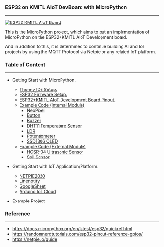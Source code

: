 ### ESP32 on KMITL AIoT DevBoard with MicroPython
---

[![ESP32 KMITL AIoT Board](https://github.com/PerfecXX/MicroPython-ESP32-AIoT-DevBoard/blob/main/doc/AIoT%20Board.png "ESP32 KMITL AIoT Board")](https://github.com/PerfecXX/MicroPython-ESP32-AIoT-DevBoard/blob/main/doc/md/ESP32%2BAIoT%20Pinout.md "ESP32 KMITL AIoT Board")

This is the MicroPython project, which aims to put an implementation of MicroPython on the ESP32+KMITL AIoT Development board.

And in addition to this, it is determined to continue building AI and IoT projects by using the MQTT Protocol via Netpie or any related IoT platform.

### Table of Content
---
- Getting Start with MicroPython.
  -  [Thonny IDE Setup.](https://github.com/PerfecXX/MicroPython-ESP32-AIoT-DevBoard/blob/9f2c6fd7d80213c013d1d448a461d4a4ce00fc06/doc/md/setup-thonny.md)
  -  [ ESP32 Firmware Setup.](https://github.com/PerfecXX/MicroPython-ESP32-AIoT-DevBoard-V1/blob/9f2c6fd7d80213c013d1d448a461d4a4ce00fc06/doc/md/setup-esp32.md)
  -  [ESP32+KMITL AIoT Development Board Pinout.](https://github.com/PerfecXX/MicroPython-ESP32-AIoT-DevBoard/blob/main/doc/md/ESP32%2BAIoT%20Pinout.md)
  - [Example Code (Internal Module)](https://github.com/PerfecXX/MicroPython-ESP32-AIoT-DevBoard/tree/main/example "Example Code")
    - [NeoPixel](https://github.com/PerfecXX/MicroPython-ESP32-AIoT-DevBoard-V1/tree/main/example/NeoPixel)
    - [Button](https://github.com/PerfecXX/MicroPython-ESP32-AIoT-DevBoard-V1/tree/main/example/button)
    - [Buzzer](https://github.com/PerfecXX/MicroPython-ESP32-AIoT-DevBoard-V1/tree/main/example/Buzzer)
    - [DHT11 Temperature Sensor](https://github.com/PerfecXX/MicroPython-ESP32-AIoT-DevBoard-V1/tree/main/example/DHT11)
    - [LDR](https://github.com/PerfecXX/MicroPython-ESP32-AIoT-DevBoard-V1/tree/main/example/LDR)
    - [Potentiometer](https://github.com/PerfecXX/MicroPython-ESP32-AIoT-DevBoard-V1/tree/main/example/Potentiometer)
    - [SSD1306 OLED](https://github.com/PerfecXX/MicroPython-ESP32-AIoT-DevBoard-V1/tree/main/example/SSD1306_OLED)
  - [Example Code (External Module)](https://github.com/PerfecXX/MicroPython-ESP32-AIoT-DevBoard-V1/tree/main/example/External%20Module)
    - [HCSR-04 Ultrasonic Sensor](https://github.com/PerfecXX/MicroPython-ESP32-AIoT-DevBoard-V1/tree/main/example/External%20Module/HCSR-04%20Ultrasonic)
    - [Soil Sensor](https://github.com/PerfecXX/MicroPython-ESP32-AIoT-DevBoard-V1/tree/main/example/External%20Module/Soil%20Moisture%20Sensor)

- Getting Start with IoT Application/Platform.
  - [NETPIE2020](https://github.com/PerfecXX/MicroPython-NETPIE)
  - [Linenotify](https://github.com/PerfecXX/Micropython-Linenotify)
  - [GoogleSheet](https://github.com/PerfecXX/MicroPython-GoogleSheet)
  - [Arduino IoT Cloud](https://forum.arduino.cc/t/how-to-connect-the-esp32-micropython-to-arduino-iot-cloud/1234953?u=perfecxx)
- Example Project

### Reference 
---
- https://docs.micropython.org/en/latest/esp32/quickref.html
- https://randomnerdtutorials.com/esp32-pinout-reference-gpios/
- https://netpie.io/guide

